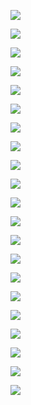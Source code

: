 ![](images/t1.png)

![](images/t2.png)

![](images/t3.png)

![](images/t4.png)

![](images/t5.png)

![](images/t6.png)

![](images/t7.png)

![](images/t8.png)

![](images/t9.png)

![](images/t10.png)

![](images/t11.png)

![](images/t12.png)

![](images/t13.png)

![](images/t14.png)

![](images/t15.png)

![](images/t16.png)

![](images/t17.png)

![](images/t18.png)

![](images/t19.png)

![](images/t20.png)

![](images/t21.png)
